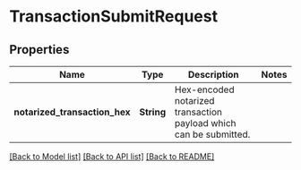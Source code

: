 # TransactionSubmitRequest

## Properties

Name | Type | Description | Notes
------------ | ------------- | ------------- | -------------
**notarized_transaction_hex** | **String** | Hex-encoded notarized transaction payload which can be submitted. | 

[[Back to Model list]](../README.md#documentation-for-models) [[Back to API list]](../README.md#documentation-for-api-endpoints) [[Back to README]](../README.md)


